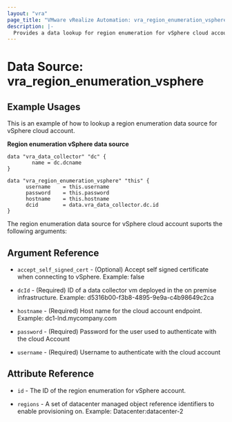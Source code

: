 ```yaml
---
layout: "vra"
page_title: "VMware vRealize Automation: vra_region_enumeration_vsphere"
description: |-
  Provides a data lookup for region enumeration for vSphere cloud account.
---
```


# Data Source: vra_region_enumeration_vsphere
## Example Usages

This is an example of how to lookup a region enumeration data source for vSphere cloud account.

**Region enumeration vSphere data source**
```hcl
data "vra_data_collector" "dc" {
		name = dc.dcname
}

data "vra_region_enumeration_vsphere" "this" {
	  username    = this.username
	  password    = this.password
	  hostname    = this.hostname
	  dcid        = data.vra_data_collector.dc.id
}
```

The region enumeration data source for vSphere cloud account suports the following arguments:

## Argument Reference
* `accept_self_signed_cert` - (Optional) Accept self signed certificate when connecting to vSphere. Example: false

* `dcId` - (Required) ID of a data collector vm deployed in the on premise infrastructure. Example: d5316b00-f3b8-4895-9e9a-c4b98649c2ca

* `hostname` - (Required) Host name for the cloud account endpoint. Example: dc1-lnd.mycompany.com

* `password` - (Required) Password for the user used to authenticate with the cloud Account

* `username` - (Required) Username to authenticate with the cloud account

## Attribute Reference
* `id` - The ID of the region enumeration for vSphere account.

* `regions` - A set of datacenter managed object reference identifiers to enable provisioning on. Example: Datacenter:datacenter-2 


